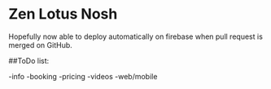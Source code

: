 # Zen Lotus Nosh

Hopefully now able to deploy automatically on firebase when pull request is merged on GitHub.

##ToDo list:

-info
-booking
-pricing
-videos
-web/mobile
